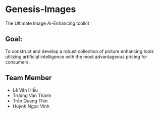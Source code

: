 # Genesis-Images
The Ultimate Image Ai-Enhancing toolkit
## Goal: 
To construct and develop a robust collection of picture enhancing tools utilizing artificial intelligence with the most advantageous pricing for consumers.

## Team Member
- Lê Văn Hiếu 
- Trương Văn Thành
- Trần Quang Thìn
- Huỳnh Ngọc Vinh




